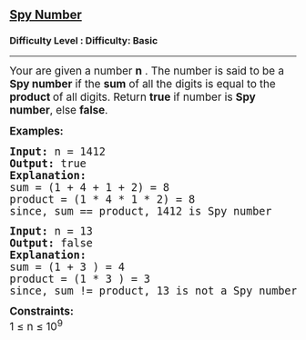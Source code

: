 <h2><a href="https://www.geeksforgeeks.org/problems/spy-number/1?page=3&sortBy=latest">Spy Number</a></h2><h3>Difficulty Level : Difficulty: Basic</h3><hr><div class="problems_problem_content__Xm_eO"><p><span style="font-size: 14pt;">Your are given a number <strong>n</strong> . The number is said to be a <strong>Spy number</strong> if the <strong>sum</strong> of all the digits is equal to the <strong>product </strong>of all digits. Return <strong>true</strong> if number is <strong>Spy number</strong>, else <strong>false</strong>.</span></p>
<p><span style="font-size: 14pt;"><strong>Examples:</strong></span></p>
<pre><span style="font-size: 14pt;"><strong>Input:</strong> n = 1412</span><br><span style="font-size: 14pt;"><strong>Output:</strong> true</span><br><span style="font-size: 14pt;"><strong>Explanation: </strong></span><br><span style="font-size: 14pt;">sum = (1 + 4 + 1 + 2) = 8</span><br><span style="font-size: 14pt;">product = (1 * 4 * 1 * 2) = 8</span><br><span style="font-size: 14pt;">since, sum == product, 1412 is Spy number</span></pre>
<pre><span style="font-size: 14pt;"><strong>Input: </strong>n = 13</span><br><span style="font-size: 14pt;"><strong>Output:</strong> false</span><br><span style="font-size: 14pt;"><strong>Explanation:</strong>&nbsp;</span><br><span style="font-size: 14pt;">sum = (1 + 3 ) = 4</span><br><span style="font-size: 14pt;">product = (1 * 3 ) = 3</span><br><span style="font-size: 14pt;">since, sum != product, 13 is not a Spy number&nbsp; </span></pre>
<p><span style="font-size: 14pt;"><strong>Constraints:</strong></span><br><span style="font-size: 14pt;">1 ≤ n ≤ 10<sup>9</sup></span></p></div>